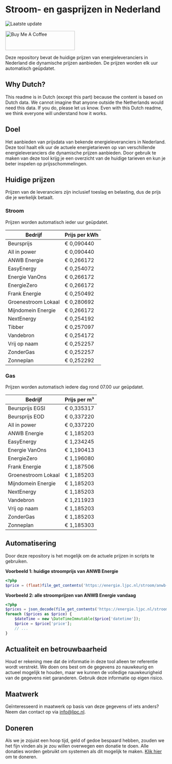 # Stroom- en gasprijzen in Nederland

![Laatste update](https://img.shields.io/badge/laatste%20update-2025--05--12%2023%3A00%20CET-brightgreen)

<a href="https://www.buymeacoffee.com/Lars-" target="_blank"><img src="https://cdn.buymeacoffee.com/buttons/v2/default-orange.png" alt="Buy Me A Coffee" height="60" style="height: 60px !important;width: 217px !important;" ></a>

Deze repository bevat de huidige prijzen van energieleveranciers in Nederland die dynamische prijzen aanbieden. De prijzen worden elk uur automatisch geüpdatet.

## Why Dutch?

This readme is in Dutch (except this part) because the content is based on Dutch data. We cannot imagine that anyone outside the Netherlands would need this data. If you do, please let us know. Even with this Dutch readme, we think
everyone will understand how it works.

## Doel

Het aanbieden van prijsdata van bekende energieleveranciers in Nederland. Deze tool haalt elk uur de actuele energietarieven op van verschillende energieleveranciers die dynamische prijzen aanbieden. Door gebruik te maken van deze tool
krijg je een overzicht van de huidige tarieven en kun je beter inspelen op prijsschommelingen.

## Huidige prijzen

Prijzen van de leveranciers zijn inclusief toeslag en belasting, dus de prijs die je werkelijk betaalt.

### Stroom

Prijzen worden automatisch ieder uur geüpdatet.

 Bedrijf | Prijs per kWh 
---------|---------------
Beursprijs | € 0,090440
All in power | € 0,090440
ANWB Energie | € 0,266172
EasyEnergy | € 0,254072
Energie VanOns | € 0,266172
EnergieZero | € 0,266172
Frank Energie | € 0,250492
Groenestroom Lokaal | € 0,280692
Mijndomein Energie | € 0,266172
NextEnergy | € 0,254192
Tibber | € 0,257097
Vandebron | € 0,254172
Vrij op naam | € 0,252257
ZonderGas | € 0,252257
Zonneplan | € 0,252292


### Gas

Prijzen worden automatisch iedere dag rond 07.00 uur geüpdatet.

 Bedrijf | Prijs per m³ 
---------|--------------
Beursprijs EGSI | € 0,335317
Beursprijs EOD | € 0,337220
All in power | € 0,337220
ANWB Energie | € 1,185203
EasyEnergy | € 1,234245
Energie VanOns | € 1,190413
EnergieZero | € 1,196080
Frank Energie | € 1,187506
Groenestroom Lokaal | € 1,185203
Mijndomein Energie | € 1,185203
NextEnergy | € 1,185203
Vandebron | € 1,211923
Vrij op naam | € 1,185203
ZonderGas | € 1,185203
Zonneplan | € 1,185303


## Automatisering

Door deze repository is het mogelijk om de actuele prijzen in scripts te gebruiken.

**Voorbeeld 1: huidige stroomprijs van ANWB Energie**

```php
<?php
$price = (float)file_get_contents('https://energie.ljpc.nl/stroom/anwb-energie-nu.txt');

```

**Voorbeeld 2: alle stroomprijzen van ANWB Energie vandaag**

```php
<?php
$prices = json_decode(file_get_contents('https://energie.ljpc.nl/stroom/all-in-power-vandaag.json'),true);
foreach ($prices as $price) {
    $dateTime = new \DateTimeImmutable($price['datetime']);
    $price = $price['price'];
    // ...
}
```

## Actualiteit en betrouwbaarheid

Houd er rekening mee dat de informatie in deze tool alleen ter referentie wordt verstrekt. We doen ons best om de gegevens zo nauwkeurig en actueel mogelijk te houden, maar we kunnen de volledige nauwkeurigheid van de gegevens niet
garanderen. Gebruik deze informatie op eigen risico.

## Maatwerk

Geïnteresseerd in maatwerk op basis van deze gegevens of iets anders? Neem dan contact op
via [info@ljpc.nl](mailto:info@ljpc.nl?subject=Energie%20prijzen).

## Doneren

Als we je zojuist een hoop tijd, geld of gedoe bespaard hebben, zouden we het fijn vinden als je zou willen overwegen een
donatie te doen. Alle donaties worden gebruikt om systemen als dit mogelijk te
maken. [Klik hier](https://www.buymeacoffee.com/Lars-) om te doneren.
